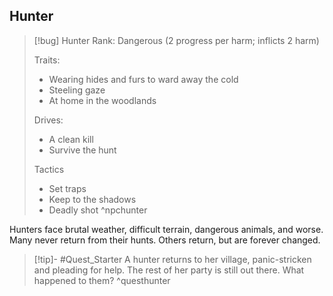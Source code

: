 ## Hunter
>[!bug] Hunter
>Rank: Dangerous (2 progress per harm; inflicts 2 harm)
>
>Traits:
>	- Wearing hides and furs to ward away the cold
>	- Steeling gaze
>	- At home in the woodlands
>
>Drives:
>	- A clean kill
>	- Survive the hunt
>
>Tactics
>	- Set traps
>	- Keep to the shadows
>	- Deadly shot
>^npchunter

Hunters face brutal weather, difficult terrain, dangerous animals, and worse. Many never return from their hunts. Others return, but are forever changed.

>[!tip]- #Quest_Starter
>A hunter returns to her village, panic-stricken and pleading for help. The rest of her party is still out there. What happened to them?
>^questhunter